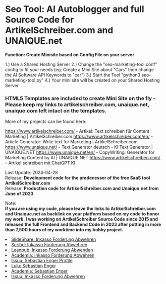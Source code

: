 <h1>Seo Tool: AI Autoblogger and full Source Code for ArtikelSchreiber.com and UNAIQUE.net</h1>

<b>Function: Create Minisite based on Config File on your server</b>

1.) Use a Shared Hosting Server
2.) Change the "seo-marketing-tool.conf" config to fit your needs (eg: Create a Mini Site about "Cars" then change the AI Software API Keywords to "car")
3.) Start the Tool "python3 seo-marketing-tool.py"
4.) Your mini site will be created on your Shared Hosting Server

<h3>HTML5 Templates are included to create Mini Site on the fly - Please keep my links to artikelschreiber.com, unaique.net, unaique.com left intact on the templates. </h3>

More of my projects can be found here:

https://www.artikelschreiber.com/ - Artikel: Text schreiben für Content Marketing | ArtikelSchreiber.com
https://www.artikelschreiber.com/en/ - Article Generator: Write text for Marketing | ArtikelSchreiber.com
https://www.unaique.net/ - Text Generator deutsch - KI Text Generator | UNAIQUE.NET 
https://www.unaique.net/en/ - CopyWriting: Generator for Marketing Content by AI | UNAIQUE.NET
https://www.artikelschreiben.com/ - Artikel schreiben mit ChatGPT KI

Last Update: 2024-04-28<br />
Release: <b>Development code for the predecessor of the free SaaS tool ArtikelSchreiber.com</b><br />
Release: <b>Production code for ArtikelSchreiber.com and Unaique.net from June of 2023</b><br />

Note:
<br /><b>
If you are using my code, please leave the links to ArtikelSchreiber.com and Unaique.net as backlink on your platform based on my code to honor my work. I was working on ArtikelSchreiber Source Code since 2015 and released the full Frontend and Backend Code in 2023 after putting in more than 7,500 hours of my worktime into my hobby project.</b>

<li role="listitem"><a href="https://de.slideshare.net/slideshow/wie-kann-ich-eine-inkasso-forderung-abwehren-www-unaique-net/270507889" rel="follow" title="SlideShare: Inkasso Forderung Abwehren">SlideShare: Inkasso Forderung Abwehren</a></li>
				<li role="listitem"><a href="https://de.scribd.com/document/753386955/Wie-Kann-Ich-Eine-Inkasso-Forderung-Abwehren-www-unaique-net" rel="follow" title="Scribd: Inkasso Forderung Abwehren">Scribd: Inkasso Forderung Abwehren</a></li>
				<li role="listitem"><a href="https://leanpub.com/wie_kann_ich_eine_inkasso_forderung_abwenden/upload" rel="follow" title="Leanpub: Inkasso Forderung Abwenden">Leanpub: Inkasso Forderung Abwenden</a></li>
				<li role="listitem"><a href="https://www.academia.edu/122346756/Wie_kann_ich_eine_Inkasso_Forderung_abwehren_www_unaique_net_" rel="follow" title="Academia: Inkasso Forderung Abwehren">Academia: Inkasso Forderung Abwehren</a></li>
				<li role="listitem"><a href="https://issuu.com/sebastianenger" rel="follow" title="https://issuu.com/sebastianenger">Issuu: Sebastian Enger Profile</a></li>
				<li role="listitem"><a href="https://www.lulu.com/spotlight/sebastianenger" rel="follow" title="Lulu: Sebastian Enger">Lulu: Sebastian Enger</a></li>
				<li role="listitem"><a href="https://hs-mittweida.academia.edu/SebastianEnger" rel="follow" title="Academia: Sebastian Enger">Academia: Sebastian Enger</a></li>
				<li role="listitem"><a href="https://issuu.com/sebastianenger/docs/2024-07-24_wie_kann_ich_eine_inkasso_forderung_abw" rel="follow" title="Issuu: Inkasso Forderung Abwehren">Issuu: Inkasso Forderung Abwehren</a></li>
